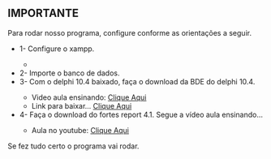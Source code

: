 ## IMPORTANTE
<p>Para rodar nosso programa, configure conforme as orientações a seguir.</p>
<ul>
    <li>1- Configure o xampp.</li>
        <ul>
            <li><img src="https://satnew.com.br/wp-content/uploads/2024/02/Capturar.png" alt=""></li>
        </ul>
    <li>2- Importe o banco de dados.</li>
    <li>3- Com o delphi 10.4 baixado, faça o download da BDE do delphi 10.4. </li>
    <ul>
        <li>Video aula ensinando: <a href="https://youtu.be/3-1fRIrrpS4?si=XOMtG7cuSNjjZxU1">Clique Aqui</a></li>
        <li>Link para baixar… <a href="https://www.youtube.com/redirect?event=video_description&redir_token=QUFFLUhqblE3WUVwVG8yQXRJYXBUX1hDaXFFUmNXOVIyZ3xBQ3Jtc0tsZFlIbWxQWnRSalNPOTNDc1pqRUFkRF9tcWhCSm8tUzFGVThXQWttcGcwUzRLdmJHN0h4bWM3VVNBeUpSWUZmY2FMUzVvSS1EWWRpSlVIMmpWUzNQMDNCeWxpLWlPNUFaLTNpX0NUOHlGdTdYTHV1RQ&q=https%3A%2F%2Fwww.mediafire.com%2Ffile%2F1wfl9zd6ke6bij3%2FBDE_Installer_for_RAD_Studio_10.4_Sydney.rar%2Ffile&v=3-1fRIrrpS4">Clique Aqui</a></li>
    </ul>
    <li>4- Faça o download do fortes report 4.1. Segue a vídeo aula ensinando…</li>
    <ul>
        <li>Aula no youtube: <a href="https://youtu.be/Yy63PiQU65w?si=qKqAdpbPAMfAa0yo">Clique Aqui</a></li>
    </ul>
</ul>
<p>Se fez tudo certo o programa vai rodar.</p>

